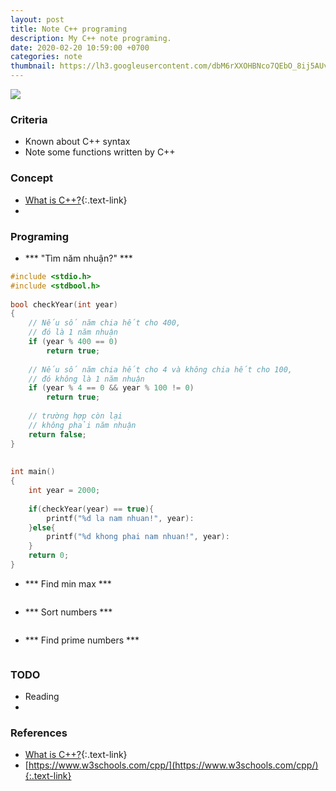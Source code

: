 ```yaml
---
layout: post
title: Note C++ programing
description: My C++ note programing.
date: 2020-02-20 10:59:00 +0700
categories: note
thumbnail: https://lh3.googleusercontent.com/dbM6rXXOHBNco7QEbO_8ij5AUvaZLnG-sJprVmGHkY1EGPNmJnaPo1lIbV2c0NysBP4-x--IDxjfELrm2N7d_swMlb6pSjHKWGxiODsDA4kkJQzt5c1_cl4nPy6GvGkU40cT0iMOm3VkNT1KHJQj5CMokGUm7SKFCx53EqZJ09EcJ6dwWJALO9WstA1uaZtckABScHIdDYJChDtmLmqjhDMUZOgQy1Hub0Nb9ALESMZ628eQkSqXAmBhq0O6TvfEE4i47qHEF-IrTvOSLF904yw6DacBhr0Mng9LFHgm64X2siieVvsmGH3Zt8YdqOa8iDtV8P49BcqNJGeit7Chb-R-8DeeI39NGSxCPkyW_HjztsJRWbGlsTee6r1YMEY-b6sPaUXbOU4P-iVQUaoEvfHTAKYq23MkzVkoLYwXaeNFH4NlYb3Az69CY6Y68Fv36bnXKU98XcwiCx-oOP22OQvTR-8YzXLI57r0edYoFOjPd4Hm1WDmyB0ezYsewdsAKkl3zkuo5QYFX_tbuRQISTfWSOQLIvzNW-L5j6M-n-KcxB_ixePtgy6bVDfcbiRPt29ArqtcK2RIlmcfF4yB23phCTzYWJiThDIwv1IQGxYIbfXDTMg_2iDaVb7Yx89H-a3-0Qfa8GwEIZw8x1ALHeevvUmpJllIhlq_ZP464Ql0_M6d_A3tuFSOLj4L-A2sRiZwIVrgP-QKwQzqn3fWzkiEzRgNrr8Mz2J8Ngc-ESyvjMRn=w800-h450-no
---
```


![](https://lh3.googleusercontent.com/dbM6rXXOHBNco7QEbO_8ij5AUvaZLnG-sJprVmGHkY1EGPNmJnaPo1lIbV2c0NysBP4-x--IDxjfELrm2N7d_swMlb6pSjHKWGxiODsDA4kkJQzt5c1_cl4nPy6GvGkU40cT0iMOm3VkNT1KHJQj5CMokGUm7SKFCx53EqZJ09EcJ6dwWJALO9WstA1uaZtckABScHIdDYJChDtmLmqjhDMUZOgQy1Hub0Nb9ALESMZ628eQkSqXAmBhq0O6TvfEE4i47qHEF-IrTvOSLF904yw6DacBhr0Mng9LFHgm64X2siieVvsmGH3Zt8YdqOa8iDtV8P49BcqNJGeit7Chb-R-8DeeI39NGSxCPkyW_HjztsJRWbGlsTee6r1YMEY-b6sPaUXbOU4P-iVQUaoEvfHTAKYq23MkzVkoLYwXaeNFH4NlYb3Az69CY6Y68Fv36bnXKU98XcwiCx-oOP22OQvTR-8YzXLI57r0edYoFOjPd4Hm1WDmyB0ezYsewdsAKkl3zkuo5QYFX_tbuRQISTfWSOQLIvzNW-L5j6M-n-KcxB_ixePtgy6bVDfcbiRPt29ArqtcK2RIlmcfF4yB23phCTzYWJiThDIwv1IQGxYIbfXDTMg_2iDaVb7Yx89H-a3-0Qfa8GwEIZw8x1ALHeevvUmpJllIhlq_ZP464Ql0_M6d_A3tuFSOLj4L-A2sRiZwIVrgP-QKwQzqn3fWzkiEzRgNrr8Mz2J8Ngc-ESyvjMRn=w800-h450-no)


### Criteria
- Known about C++ syntax
- Note some functions written by C++

### Concept
- [What is C++?](https://vi.wikipedia.org/wiki/C%2B%2B){:.text-link}
- 

### Programing
- *** "Tìm năm nhuận?" ***
```cpp
#include <stdio.h> 
#include <stdbool.h> 
  
bool checkYear(int year) 
{ 
    // Nếu số năm chia hết cho 400,
    // đó là 1 năm nhuận
    if (year % 400 == 0) 
        return true; 
  
    // Nếu số năm chia hết cho 4 và không chia hết cho 100,
    // đó không là 1 năm nhuận
    if (year % 4 == 0 && year % 100 != 0) 
        return true;
 
    // trường hợp còn lại 
    // không phải năm nhuận
    return false; 
} 
  
 
int main() 
{ 
    int year = 2000; 
  
    if(checkYear(year) == true){
        printf("%d la nam nhuan!", year): 
    }else{
        printf("%d khong phai nam nhuan!", year): 
    }
    return 0; 
}
```

- *** Find min max ***
```cpp
```

- *** Sort numbers ***
```
```

- *** Find prime numbers ***
```
```

### TODO
- Reading
-

### References
- [What is C++?](https://vi.wikipedia.org/wiki/C%2B%2B){:.text-link}
- [https://www.w3schools.com/cpp/](https://www.w3schools.com/cpp/){:.text-link}